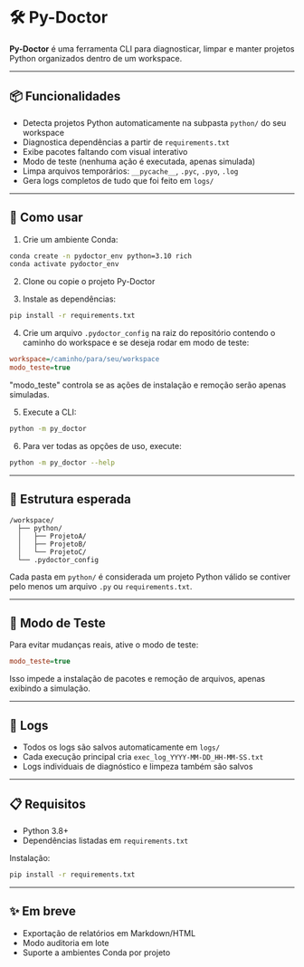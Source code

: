 # 🛠 Py-Doctor

**Py-Doctor** é uma ferramenta CLI para diagnosticar, limpar e manter projetos Python organizados dentro de um workspace.

---

## 📦 Funcionalidades

- Detecta projetos Python automaticamente na subpasta `python/` do seu workspace
- Diagnostica dependências a partir de `requirements.txt`
- Exibe pacotes faltando com visual interativo
- Modo de teste (nenhuma ação é executada, apenas simulada)
- Limpa arquivos temporários: `__pycache__`, `.pyc`, `.pyo`, `.log`
- Gera logs completos de tudo que foi feito em `logs/`

---

## 🚀 Como usar

1. Crie um ambiente Conda:

```bash
conda create -n pydoctor_env python=3.10 rich
conda activate pydoctor_env
```

2. Clone ou copie o projeto Py-Doctor

3. Instale as dependências:

```bash
pip install -r requirements.txt
```

4. Crie um arquivo `.pydoctor_config` na raiz do repositório contendo o caminho do workspace e se deseja rodar em modo de teste:

```ini
workspace=/caminho/para/seu/workspace
modo_teste=true
```
"modo_teste" controla se as ações de instalação e remoção serão apenas simuladas.

5. Execute a CLI:

```bash
python -m py_doctor
```
6. Para ver todas as opções de uso, execute:
```bash
python -m py_doctor --help
```

---

## 📁 Estrutura esperada

```
/workspace/
  ├── python/
  │   ├── ProjetoA/
  │   ├── ProjetoB/
  │   └── ProjetoC/
  └── .pydoctor_config
```

Cada pasta em `python/` é considerada um projeto Python válido se contiver pelo menos um arquivo `.py` ou `requirements.txt`.

---

## 🧪 Modo de Teste

Para evitar mudanças reais, ative o modo de teste:

```ini
modo_teste=true
```

Isso impede a instalação de pacotes e remoção de arquivos, apenas exibindo a simulação.

---

## 📑 Logs

- Todos os logs são salvos automaticamente em `logs/`
- Cada execução principal cria `exec_log_YYYY-MM-DD_HH-MM-SS.txt`
- Logs individuais de diagnóstico e limpeza também são salvos

---

## 📋 Requisitos

- Python 3.8+
- Dependências listadas em `requirements.txt`

Instalação:

```bash
pip install -r requirements.txt
```

---

## ✨ Em breve

- Exportação de relatórios em Markdown/HTML
- Modo auditoria em lote
- Suporte a ambientes Conda por projeto
